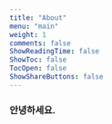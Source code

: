 ```yaml
---
title: "About"
menu: "main"
weight: 1
comments: false
ShowReadingTime: false
ShowToc: false
TocOpen: false
ShowShareButtons: false
---
```


### 안녕하세요.
